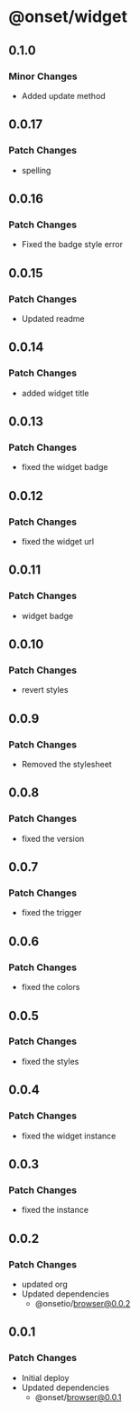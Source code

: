 # @onset/widget

## 0.1.0

### Minor Changes

- Added update method

## 0.0.17

### Patch Changes

- spelling

## 0.0.16

### Patch Changes

- Fixed the badge style error

## 0.0.15

### Patch Changes

- Updated readme

## 0.0.14

### Patch Changes

- added widget title

## 0.0.13

### Patch Changes

- fixed the widget badge

## 0.0.12

### Patch Changes

- fixed the widget url

## 0.0.11

### Patch Changes

- widget badge

## 0.0.10

### Patch Changes

- revert styles

## 0.0.9

### Patch Changes

- Removed the stylesheet

## 0.0.8

### Patch Changes

- fixed the version

## 0.0.7

### Patch Changes

- fixed the trigger

## 0.0.6

### Patch Changes

- fixed the colors

## 0.0.5

### Patch Changes

- fixed the styles

## 0.0.4

### Patch Changes

- fixed the widget instance

## 0.0.3

### Patch Changes

- fixed the instance

## 0.0.2

### Patch Changes

- updated org
- Updated dependencies
  - @onsetio/browser@0.0.2

## 0.0.1

### Patch Changes

- Initial deploy
- Updated dependencies
  - @onset/browser@0.0.1
